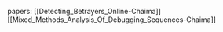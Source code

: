 papers: 
[[Detecting_Betrayers_Online-Chaima]]
[[Mixed_Methods_Analysis_Of_Debugging_Sequences-Chaima]]
